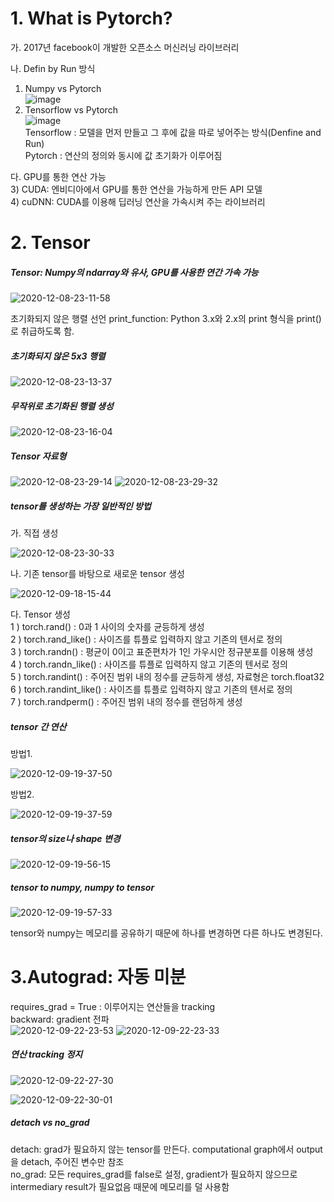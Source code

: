 # 1. What is Pytorch?
  
가. 2017년 facebook이 개발한 오픈소스 머신러닝 라이브러리

나. Defin by Run 방식   

1) Numpy vs Pytorch   
![image](https://user-images.githubusercontent.com/34912004/122864429-992ab980-d35f-11eb-98fa-4a493f8efb6e.png)   
2) Tensorflow vs Pytorch   
![image](https://user-images.githubusercontent.com/34912004/122864998-954b6700-d360-11eb-9a23-afacf08c82d5.png)   
Tensorflow : 모델을 먼저 만들고 그 후에 값을 따로 넣어주는 방식(Denfine and Run)   
Pytorch : 연산의 정의와 동시에 값 초기화가 이루어짐

다. GPU를 통한 연산 가능   
3) CUDA: 엔비디아에서 GPU를 통한 연산을 가능하게 만든 API 모델   
4) cuDNN: CUDA를 이용해 딥러닝 연산을 가속시켜 주는 라이브러리

# 2. Tensor
##### Tensor: Numpy의 ndarray와 유사, GPU를 사용한 연간 가속 가능
![2020-12-08-23-11-58](https://user-images.githubusercontent.com/34912004/102002875-420ab300-3d44-11eb-9b97-54d55a635ade.png)

초기화되지 않은 행렬 선언
print_function: Python 3.x와 2.x의 print 형식을 print()로 취급하도록 함.


##### 초기화되지 않은 5x3 행렬
![2020-12-08-23-13-37](https://user-images.githubusercontent.com/34912004/102002879-5189fc00-3d44-11eb-8007-e569d4fe72cf.png)


##### 무작위로 초기화된 행렬 생성
![2020-12-08-23-16-04](https://user-images.githubusercontent.com/34912004/102002885-5e0e5480-3d44-11eb-87b6-491339a0cf52.png)


##### Tensor 자료형
![2020-12-08-23-29-14](https://user-images.githubusercontent.com/34912004/102002888-69618000-3d44-11eb-9dbb-1282af211597.png)
![2020-12-08-23-29-32](https://user-images.githubusercontent.com/34912004/102002889-6b2b4380-3d44-11eb-8c77-6cbe335daf56.png)


##### tensor를 생성하는 가장 일반적인 방법
가. 직접 생성

![2020-12-08-23-30-33](https://user-images.githubusercontent.com/34912004/102002892-73837e80-3d44-11eb-8985-3623300f5b6d.png)


나. 기존 tensor를 바탕으로 새로운 tensor 생성

![2020-12-09-18-15-44](https://user-images.githubusercontent.com/34912004/102002904-80a06d80-3d44-11eb-8478-98eed6c853b4.png)

다. Tensor 생성   
1 ) torch.rand() : 0과 1 사이의 숫자를 균등하게 생성   
2 ) torch.rand_like() : 사이즈를 튜플로 입력하지 않고 기존의 텐서로 정의   
3 ) torch.randn() : 평균이 0이고 표준편차가 1인 가우시안 정규분포를 이용해 생성   
4 ) torch.randn_like() :  사이즈를 튜플로 입력하지 않고 기존의 텐서로 정의   
5 ) torch.randint() : 주어진 범위 내의 정수를 균등하게 생성, 자료형은 torch.float32   
6 ) torch.randint_like() : 사이즈를 튜플로 입력하지 않고 기존의 텐서로 정의   
7 ) torch.randperm() : 주어진 범위 내의 정수를 랜덤하게 생성   

##### tensor 간 연산
방법1.

![2020-12-09-19-37-50](https://user-images.githubusercontent.com/34912004/102002907-8b5b0280-3d44-11eb-97e4-596175504801.png)

방법2.

![2020-12-09-19-37-59](https://user-images.githubusercontent.com/34912004/102002908-8c8c2f80-3d44-11eb-91ba-026e856abbfc.png)

##### tensor의 size나 shape 변경
![2020-12-09-19-56-15](https://user-images.githubusercontent.com/34912004/102002912-96ae2e00-3d44-11eb-811a-6e660f071f0d.png)

##### tensor to numpy, numpy to tensor
![2020-12-09-19-57-33](https://user-images.githubusercontent.com/34912004/102002917-9dd53c00-3d44-11eb-8868-8a4fe56c7982.png)

tensor와 numpy는 메모리를 공유하기 때문에 하나를 변경하면 다른 하나도 변경된다.

# 3.Autograd: 자동 미분
requires_grad = True : 이루어지는 연산들을 tracking   
backward: gradient 전파   
![2020-12-09-22-23-53](https://user-images.githubusercontent.com/34912004/102002931-bc3b3780-3d44-11eb-888d-550d7acdce28.png)
![2020-12-09-22-23-33](https://user-images.githubusercontent.com/34912004/102002924-aa599480-3d44-11eb-94b5-c23a5a9efd43.png)


##### 연산 tracking 정지
![2020-12-09-22-27-30](https://user-images.githubusercontent.com/34912004/102002948-d248f800-3d44-11eb-98a7-4251d44f5be1.png)

![2020-12-09-22-30-01](https://user-images.githubusercontent.com/34912004/102002949-d248f800-3d44-11eb-843b-de1c2454ed68.png)

##### detach vs no_grad   
detach: grad가 필요하지 않는 tensor를 만든다. computational graph에서 output을 detach, 주어진 변수만 참조   
no_grad: 모든 requires_grad를 false로 설정, gradient가 필요하지 않으므로 intermediary result가 필요없음 때문에 메모리를 덜 사용함
